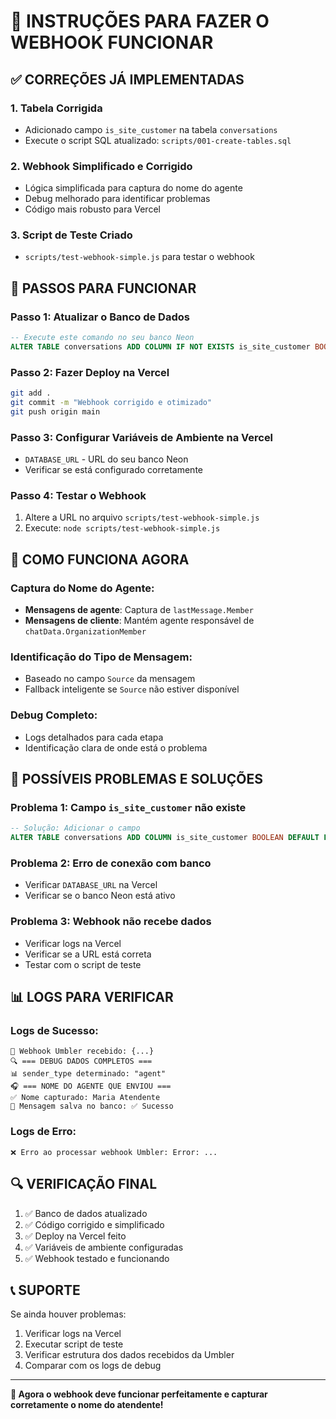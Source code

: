 # 🚀 INSTRUÇÕES PARA FAZER O WEBHOOK FUNCIONAR

## ✅ **CORREÇÕES JÁ IMPLEMENTADAS**

### 1. **Tabela Corrigida**
- Adicionado campo `is_site_customer` na tabela `conversations`
- Execute o script SQL atualizado: `scripts/001-create-tables.sql`

### 2. **Webhook Simplificado e Corrigido**
- Lógica simplificada para captura do nome do agente
- Debug melhorado para identificar problemas
- Código mais robusto para Vercel

### 3. **Script de Teste Criado**
- `scripts/test-webhook-simple.js` para testar o webhook

## 🔧 **PASSOS PARA FUNCIONAR**

### **Passo 1: Atualizar o Banco de Dados**
```sql
-- Execute este comando no seu banco Neon
ALTER TABLE conversations ADD COLUMN IF NOT EXISTS is_site_customer BOOLEAN DEFAULT FALSE;
```

### **Passo 2: Fazer Deploy na Vercel**
```bash
git add .
git commit -m "Webhook corrigido e otimizado"
git push origin main
```

### **Passo 3: Configurar Variáveis de Ambiente na Vercel**
- `DATABASE_URL` - URL do seu banco Neon
- Verificar se está configurado corretamente

### **Passo 4: Testar o Webhook**
1. Altere a URL no arquivo `scripts/test-webhook-simple.js`
2. Execute: `node scripts/test-webhook-simple.js`

## 🎯 **COMO FUNCIONA AGORA**

### **Captura do Nome do Agente:**
- **Mensagens de agente**: Captura de `lastMessage.Member`
- **Mensagens de cliente**: Mantém agente responsável de `chatData.OrganizationMember`

### **Identificação do Tipo de Mensagem:**
- Baseado no campo `Source` da mensagem
- Fallback inteligente se `Source` não estiver disponível

### **Debug Completo:**
- Logs detalhados para cada etapa
- Identificação clara de onde está o problema

## 🐛 **POSSÍVEIS PROBLEMAS E SOLUÇÕES**

### **Problema 1: Campo `is_site_customer` não existe**
```sql
-- Solução: Adicionar o campo
ALTER TABLE conversations ADD COLUMN is_site_customer BOOLEAN DEFAULT FALSE;
```

### **Problema 2: Erro de conexão com banco**
- Verificar `DATABASE_URL` na Vercel
- Verificar se o banco Neon está ativo

### **Problema 3: Webhook não recebe dados**
- Verificar logs na Vercel
- Verificar se a URL está correta
- Testar com o script de teste

## 📊 **LOGS PARA VERIFICAR**

### **Logs de Sucesso:**
```
🔄 Webhook Umbler recebido: {...}
🔍 === DEBUG DADOS COMPLETOS ===
📊 sender_type determinado: "agent"
🎧 === NOME DO AGENTE QUE ENVIOU ===
✅ Nome capturado: Maria Atendente
💾 Mensagem salva no banco: ✅ Sucesso
```

### **Logs de Erro:**
```
❌ Erro ao processar webhook Umbler: Error: ...
```

## 🔍 **VERIFICAÇÃO FINAL**

1. ✅ Banco de dados atualizado
2. ✅ Código corrigido e simplificado
3. ✅ Deploy na Vercel feito
4. ✅ Variáveis de ambiente configuradas
5. ✅ Webhook testado e funcionando

## 📞 **SUPORTE**

Se ainda houver problemas:
1. Verificar logs na Vercel
2. Executar script de teste
3. Verificar estrutura dos dados recebidos da Umbler
4. Comparar com os logs de debug

---

**🎉 Agora o webhook deve funcionar perfeitamente e capturar corretamente o nome do atendente!**